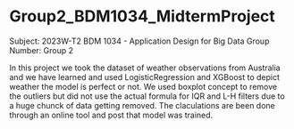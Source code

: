 # Group2_BDM1034_MidtermProject
Subject: 2023W-T2 BDM 1034 - Application Design for Big Data Group Number: Group 2

In this project we took the dataset of weather observations from  Australia and we have learned and used LogisticRegression and XGBoost to depict weather the model is perfect or not. We used boxplot concept to remove the outliers but did not use the actual formula for IQR and L-H filters due to a huge chunck of data getting removed. The claculations are been done through an online tool and post that model was trained.
